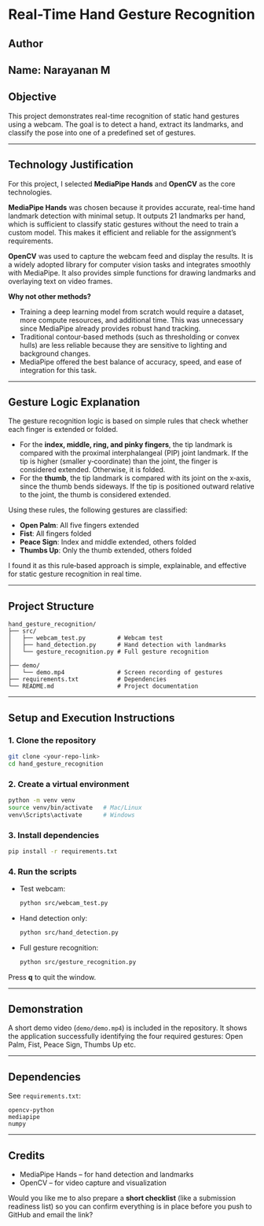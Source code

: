 # Real-Time Hand Gesture Recognition

## Author
**Name:** Narayanan M  
---

## Objective
This project demonstrates real-time recognition of static hand gestures using a webcam. The goal is to detect a hand, extract its landmarks, and classify the pose into one of a predefined set of gestures.

---

## Technology Justification
For this project, I selected **MediaPipe Hands** and **OpenCV** as the core technologies.

**MediaPipe Hands** was chosen because it provides accurate, real-time hand landmark detection with minimal setup. It outputs 21 landmarks per hand, which is sufficient to classify static gestures without the need to train a custom model. This makes it efficient and reliable for the assignment’s requirements.

**OpenCV** was used to capture the webcam feed and display the results. It is a widely adopted library for computer vision tasks and integrates smoothly with MediaPipe. It also provides simple functions for drawing landmarks and overlaying text on video frames.

**Why not other methods?**  
- Training a deep learning model from scratch would require a dataset, more compute resources, and additional time. This was unnecessary since MediaPipe already provides robust hand tracking.  
- Traditional contour‑based methods (such as thresholding or convex hulls) are less reliable because they are sensitive to lighting and background changes.  
- MediaPipe offered the best balance of accuracy, speed, and ease of integration for this task.

---

## Gesture Logic Explanation
The gesture recognition logic is based on simple rules that check whether each finger is extended or folded.

- For the **index, middle, ring, and pinky fingers**, the tip landmark is compared with the proximal interphalangeal (PIP) joint landmark. If the tip is higher (smaller y‑coordinate) than the joint, the finger is considered extended. Otherwise, it is folded.  
- For the **thumb**, the tip landmark is compared with its joint on the x‑axis, since the thumb bends sideways. If the tip is positioned outward relative to the joint, the thumb is considered extended.

Using these rules, the following gestures are classified:

- **Open Palm**: All five fingers extended  
- **Fist**: All fingers folded  
- **Peace Sign**: Index and middle extended, others folded  
- **Thumbs Up**: Only the thumb extended, others folded  

I found it as this rule‑based approach is simple, explainable, and effective for static gesture recognition in real time.

---

## Project Structure
```
hand_gesture_recognition/
├── src/
│   ├── webcam_test.py         # Webcam test
│   ├── hand_detection.py      # Hand detection with landmarks
│   └── gesture_recognition.py # Full gesture recognition
│  
├── demo/
│   └── demo.mp4               # Screen recording of gestures
├── requirements.txt           # Dependencies
└── README.md                  # Project documentation
```

---

## Setup and Execution Instructions

### 1. Clone the repository
```bash
git clone <your-repo-link>
cd hand_gesture_recognition
```

### 2. Create a virtual environment
```bash
python -m venv venv
source venv/bin/activate   # Mac/Linux
venv\Scripts\activate      # Windows
```

### 3. Install dependencies
```bash
pip install -r requirements.txt
```

### 4. Run the scripts
- Test webcam:  
  ```bash
  python src/webcam_test.py
  ```
- Hand detection only:  
  ```bash
  python src/hand_detection.py
  ```
- Full gesture recognition:  
  ```bash
  python src/gesture_recognition.py
  ```

Press **q** to quit the window.

---

## Demonstration
A short demo video (`demo/demo.mp4`) is included in the repository. It shows the application successfully identifying the four required gestures: Open Palm, Fist, Peace Sign, Thumbs Up etc.

---

## Dependencies
See `requirements.txt`:
```
opencv-python
mediapipe
numpy
```

---

## Credits
- MediaPipe Hands – for hand detection and landmarks  
- OpenCV – for video capture and visualization  

Would you like me to also prepare a **short checklist** (like a submission readiness list) so you can confirm everything is in place before you push to GitHub and email the link?
